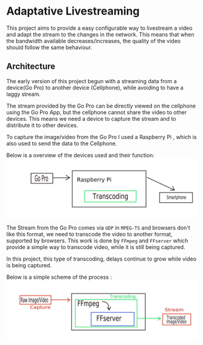 # Adaptative Livestreaming

This project aims to provide a easy configurable way to livestream a video and adapt the stream to the changes in the network.
This means that when the bandwidth available decreases/increases, the quality of the video should follow the same behaviour.

## Architecture

The early version of this project begun with a streaming data from a device(Go Pro) to another device (Cellphone), 
while 
avoiding to have a laggy stream.

The stream provided by the Go Pro can be directly viewed on the cellphone using the Go Pro App, but the cellphone cannot share 
the video to other devices. This means we need a device to capture the stream and to distribute it to other devices.

To capture the image/video from the Go Pro I used a Raspberry Pi , which is also used to send the data to the Cellphone.

Below is a overview of the devices used and their function:
![Overview](./images/arch_top.jpeg)

The Stream from the Go Pro comes via `UDP` in `MPEG-TS` and browsers don't like this format,  we need to transcode the 
video to another format, supported by browsers. This work is done by `FFmpeg` and `FFserver` which provide a simple way to 
transcode video, while it is still being captured. 

In this project, this type of transcoding, delays continue to grow while video is being captured.

Below is a simple scheme of the process :
![Scheme](./images/arch.jpeg)






